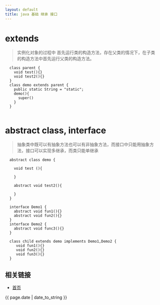 ```yaml
---
layout: default
title: java 基础 继承 接口
---
```


# extends

> 实例化对象的过程中 首先运行类的构造方法，存在父类的情况下，在子类的构造方法中首先运行父类的构造方法。

```
  class parent {
    void test(){}
    void test2(){}
  }
  class demo extends parent {
    public static String = "static";
    demo(){
      super()
    }
  }
  

```



# abstract class, interface

> 抽象类中既可以有抽象方法也可以有非抽象方法，而接口中只能用抽象方法，接口可以实现多继承，而类只能单继承

```
  abstract class demo {
    
    void test (){
    
    }
    
    abstract void test2(){
    
    }
  }
  
  interface Demo1 {
    abstract void fun1(){}
    abstract void fun2(){}
  }
  interface Demo2 {
    abstract void func3(){}
  }
   
  class child extends demo implements Demo1,Demo2 {
     void fun1(){}
     void fun2(){}
     void fun3(){}
  }

```









## 相关链接
- [首页](http://zhishan33.github.io/shanBlog/)

<p>{{ page.date | date_to_string }}</p>

